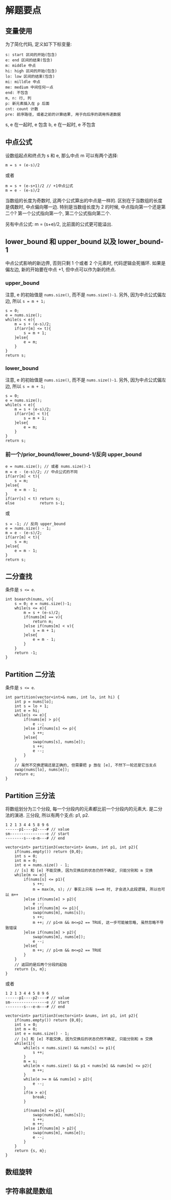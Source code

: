 # 解题要点

## 变量使用

为了简化代码, 定义如下下标变量:

	s: start 区间的开始(包含)
	e: end 区间的结束(包含)
	m: middle 中点
	hi: high 区间的开始(包含)
	lo: low 区间的结束(包含)
	mi: milldle 中点
	me: medium 中间任何一点
	end: 不包含
	m, n: 行, 列
	p: 新元素插入在 p 后面
	cnt: count 计数
	pre: 前序路径, 或者之前的计算结果, 用于向后序的调用传递数据

s, e 在一起时, e 包含
b, e 在一起时, e 不包含

## 中点公式

设数组起点和终点为 s 和 e, 那么中点 m 可以有两个选择:

	m = s + (e-s)/2

或者

	m = s + (e-s+1)/2 // +1中点公式
	m = e - (e-s)/2

当数组的长度为奇数时, 这两个公式算出的中点是一样的. 区别在于当数组的长度是偶数时, 中点偏向哪一边. 特别是当数组长度为 2 的时候, 中点指向第一个还是第二个? 第一个公式指向第一个, 第二个公式指向第二个.

另有中点公式: m = (s+e)/2, 比前面的公式更可能溢出.

## lower_bound 和 upper_bound 以及 lower_bound-1

中点公式影响的新边界, 否则只剩 1 个或者 2 个元素时, 代码逻辑会死循环. 如果是偏左边, 新的开始要在中点 +1, 但中点可以作为新的终点.

### upper_bound

注意, e 的初始值是 `nums.size()`, 而不是 `nums.size()-1`. 另外, 因为中点公式偏左边, 所以 `s = m + 1;`

	s = 0;
	e = nums.size();
	while(s < e){
		m = s + (e-s)/2;
		if(arr[m] <= t){
			s = m + 1;
		}else{
			e = m;
		}
	}
	return s;

### lower_bound

注意, e 的初始值是 `nums.size()`, 而不是 `nums.size()-1`. 另外, 因为中点公式偏左边, 所以 `s = m + 1;`

	s = 0;
	e = nums.size();
	while(s < e){
		m = s + (e-s)/2;
		if(arr[m] < t){
			s = m + 1;
		}else{
			e = m;
		}
	}
	return s;

### 前一个/prior_bound/lower_bound-1/反向 upper_bound

	e = nums.size(); // 或者 nums.size()-1
	m = e - (e-s)/2; // 中点公式的不同
	if(arr[m] < t){
		s = m;
	}else{
		e = m - 1;
	}
	if(arr[s] < t) return s;
	else           return s-1;

或

	s = -1; // 反向 upper_bound
	e = nums.size() - 1;
	m = e - (e-s)/2;
	if(arr[m] < t){
	    s = m;
	}else{
	    e = m - 1;
	}
	return s;

## 二分查找

条件是 `s <= e`.

	int bsearch(nums, v){
		s = 0; e = nums.size()-1;
		while(s <= e){
			m = s + (e-s)/2;
			if(nums[m] == v){
				return m;
			}else if(nums[m] < v){
				s = m + 1;
			}else{
				e = m - 1;
			}
		}
		return -1;
	}

## Partition 二分法

条件是 `s <= e`.

	int partition(vector<int>& nums, int lo, int hi) {
		int p = nums[lo];
		int s = lo + 1;
		int e = hi;
		while(s <= e){
			if(nums[e] > p){
				e --;
			}else if(nums[s] <= p){
				s ++;
			}else{
				swap(nums[s], nums[e]);
				s ++;
				e --;
			}
		}
		// 虽然不交换逻辑还是正确的, 但需要把 p 放在 [e], 不然下一轮还是它当支点
		swap(nums[lo], nums[e]);
		return e;
	}

## Partition 三分法

将数组划分为三个分段, 每一个分段内的元素都比前一个分段内的元素大. 是二分法的演进. 三分段, 所以有两个支点: p1, p2.

	1 2 1 3 4 4 5 8 9 6
	------p1----p2----# // value
	sm----------------e // start
	--------s---e-m---# // end

	vector<int> partition3(vector<int> &nums, int p1, int p2){
		if(nums.empty()) return {0,0};
		int s = 0;
		int m = 0;
		int e = nums.size() - 1;
		// [s] 和 [e] 不能交换, 因为交换后的状态仍然不确定, 只能分别和 m 交换
		while(m <= e){
			if(nums[s] <= p1){
				s ++;
				m = max(m, s); // 事实上只有 s==m 时, 才会进入此段逻辑, 所以也可以 m++
			}else if(nums[e] > p2){
				e --;
			}else if(nums[m] <= p1){
				swap(nums[m], nums[s]);
				s ++;
				m ++; // p1<m && m<=p2 == TRUE, 这一步可能被忽略, 虽然忽略不导致错误
			}else if(nums[m] > p2){
				swap(nums[m], nums[e]);
				e --;
			}else{
				m ++; // p1<m && m<=p2 == TRUE
			}
		}
		// 返回的是后两个分段的起始
		return {s, m};
	}

或者

	1 2 1 3 4 4 5 8 9 6
	------p1----p2----# // value
	sm----------------e // start
	--------s---e-m---# // end

	vector<int> partition3(vector<int> &nums, int p1, int p2){
		if(nums.empty()) return {0,0};
		int s = 0;
		int m = 0;
		int e = nums.size() - 1;
		// [s] 和 [e] 不能交换, 因为交换后的状态仍然不确定, 只能分别和 m 交换
		while(1){
			while(s < nums.size() && nums[s] <= p1){
				s ++;
			}
			m = s;
			while(m < nums.size() && p1 < nums[m] && nums[m] <= p2){
				m ++;
			}
			while(e >= m && nums[e] > p2){
				e --;
			}
			if(m > e){
				break;
			}
			
			if(nums[m] <= p1){
				swap(nums[m], nums[s]);
				s ++;
				m ++;
			}else if(nums[m] > p2){
				swap(nums[m], nums[e]);
				e --;
			}
		}
		return {s, m};
	}


## 数组旋转


## 字符串就是数组

